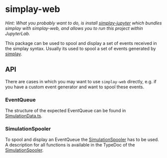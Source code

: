 # simplay-web

*Hint: What you probably want to do, is install [simplay-jupyter](https://pypi.org/project/simplay-jupyter/) which bundles simplay with simplay-web, and allows you to run this project within JupyterLab.*

This package can be used to spool and display a set of events received in the simplay syntax.
Usually its used to spool a set of events generated by [simplay](https://pypi.org/project/simplay/).

## API

There are cases in which you may want to use `simplay-web` directly, e.g. if you have a custom event generator
and want to spool these events.

### EventQueue

The structure of the expected EventQueue can be found in [SimulationData.ts](./src/SimulationData.ts).

### SimulationSpooler

To spool and display an EventQueue the [SimulationSpooler](./src/SimulationSpooler.ts) has to be used.
A description for all functions is available in the TypeDoc of the [SimulationSpooler](./src/SimulationSpooler.ts).
